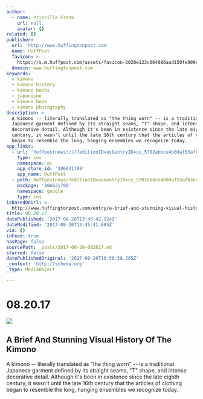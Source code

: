 ```yaml
---
author:
  - name: Priscilla Frank
    url: null
    avatar: {}
related: []
publisher:
  url: 'http://www.huffingtonpost.com'
  name: HuffPost
  favicon: >-
    https://s.m.huffpost.com/assets/favicon-2020e123c064086aad150fe909c53771f862d7c76cd62f6146e81d533845fd7d.ico
  domain: www.huffingtonpost.com
keywords:
  - kimono
  - kimono history
  - kimono books
  - japonisme
  - kimono book
  - kimono photography
description: >-
  A kimono -- literally translated as "the thing worn" -- is a traditional
  Japanese garment defined by its straight seams, "T" shape, and intense
  decorative detail. Although it's been in existence since the late eighth
  century, it wasn't until the late 16th century that the articles of clothing
  began to resemble the long, hanging ensembles we recognize today.
app_links:
  - url: 'huffpostnews:///?editionID=us&entryID=us_5702abbce4b0daf53af03e8b'
    type: ios
    namespace: ai
    app_store_id: '306621789'
    app_name: HuffPost
  - path: huffpostnews/?editionID=us&entryID=us_5702abbce4b0daf53af03e8b
    package: '306621789'
    namespace: google
    type: ios
isBasedOnUrl: >-
  http://www.huffingtonpost.com/entry/a-brief-and-stunning-visual-history-of-the-kimono_us_5702abbce4b0daf53af03e8b
title: 08.20.17
datePublished: '2017-08-20T13:45:42.124Z'
dateModified: '2017-08-20T13:45:41.885Z'
via: {}
inFeed: true
hasPage: false
sourcePath: _posts/2017-08-20-082017.md
starred: false
datePublishedOriginal: '2017-08-20T10:56:58.365Z'
_context: 'http://schema.org'
_type: MediaObject

---
```

# 08.20.17

<article style=""><img src="https://s3-us-west-2.amazonaws.com/the-grid-img/p/4dde0b64afe14a73136c39abdd8c5ca57b9cbd47.jpg" /><h1>A Brief And Stunning Visual History Of The Kimono</h1><p>A kimono -- literally translated as "the thing worn" -- is a traditional Japanese garment defined by its straight seams, "T" shape, and intense decorative detail. Although it's been in existence since the late eighth century, it wasn't until the late 16th century that the articles of clothing began to resemble the long, hanging ensembles we recognize today.</p></article>